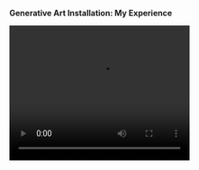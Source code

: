 <b>Generative Art Installation: My Experience</b>

<video width="320" height="240" controls>
  <source src="movie.mp4" type="video/mp4">
</video>
